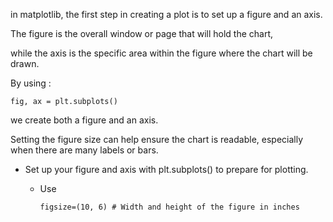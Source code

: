 in matplotlib,
the first step in creating a plot is to set up a figure and an axis.

The figure is the overall window or page that will hold the chart,

while the axis is the specific area within the figure where the chart will be drawn.

By using :

    fig, ax = plt.subplots()

we create both a figure and an axis. 

Setting the figure size can help ensure the chart is readable, especially when there are many labels or bars.

<div class="hint">

* Set up your figure and axis with plt.subplots() to prepare for plotting.

  * Use

        figsize=(10, 6) # Width and height of the figure in inches
</div>

